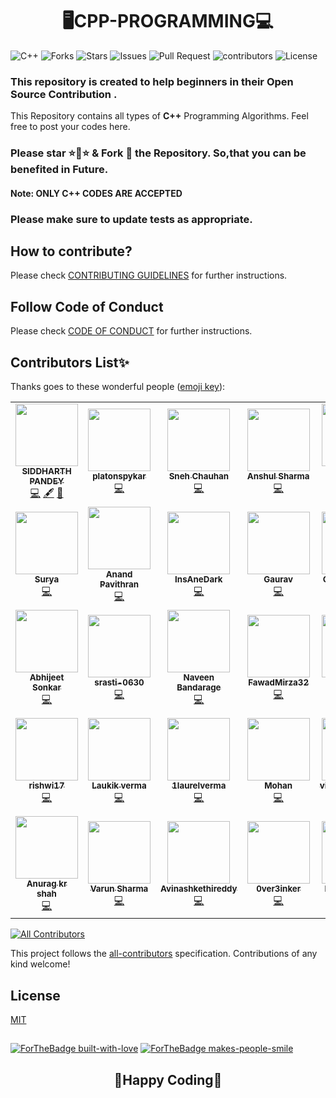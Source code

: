 # <div align="center">🖥️CPP-PROGRAMMING💻</div>
![C++](https://img.shields.io/badge/language-C++-blue?style=for-the-badge)
![Forks](https://img.shields.io/github/forks/siddharth25pandey/CPP-Programming?style=for-the-badge)
![Stars](https://img.shields.io/github/stars/siddharth25pandey/CPP-Programming?style=for-the-badge)
![Issues](https://img.shields.io/github/issues/siddharth25pandey/CPP-Programming?style=for-the-badge)
![Pull Request](https://img.shields.io/github/issues-pr/siddharth25pandey/CPP-Programming?style=for-the-badge)
![contributors](https://img.shields.io/github/contributors/siddharth25pandey/CPP-Programming?style=for-the-badge)
![License](https://img.shields.io/github/license/siddharth25pandey/CPP-Programming?style=for-the-badge)

### This repository is created to help beginners in their Open Source Contribution .

This Repository contains all types of **C++** Programming Algorithms.
Feel free to post your codes here.
### Please star ⭐🌟⭐ & Fork 🍴 the Repository. So,that you can be benefited in Future. 
#### Note: ONLY C++ CODES ARE ACCEPTED
### Please make sure to update tests as appropriate.
## How to contribute?
Please check [CONTRIBUTING GUIDELINES](CONTRIBUTORS.md) for further instructions.
## Follow Code of Conduct
Please check [CODE OF CONDUCT](Code_of_Conduct.md) for further instructions.


## Contributors List✨

Thanks goes to these wonderful people ([emoji key](https://allcontributors.org/docs/en/emoji-key)):

<!-- ALL-CONTRIBUTORS-LIST:START - Do not remove or modify this section -->
<!-- prettier-ignore-start -->
<!-- markdownlint-disable -->
<table>
  <tr>
    <td align="center"><a href="https://siddharth25pandey.github.io"><img src="https://avatars0.githubusercontent.com/u/56592079?v=4" width="100px;" alt=""/><br /><sub><b>SIDDHARTH PANDEY</b></sub></a><br /><a href="https://github.com/siddharth25pandey/CPP-Programming/commits?author=siddharth25pandey" title="Code">💻</a> <a href="#content-siddharth25pandey" title="Content">🖋</a> <a href="https://github.com/siddharth25pandey/CPP-Programming/commits?author=siddharth25pandey" title="Documentation">📖</a></td>
    <td align="center"><a href="https://github.com/platonspykar"><img src="https://avatars0.githubusercontent.com/u/72163218?v=4" width="100px;" alt=""/><br /><sub><b>platonspykar</b></sub></a><br /><a href="https://github.com/siddharth25pandey/CPP-Programming/commits?author=platonspykar" title="Code">💻</a></td>
    <td align="center"><a href="https://github.com/Snake-27"><img src="https://avatars0.githubusercontent.com/u/72086275?v=4" width="100px;" alt=""/><br /><sub><b>Sneh Chauhan</b></sub></a><br /><a href="https://github.com/siddharth25pandey/CPP-Programming/commits?author=Snake-27" title="Code">💻</a></td>
    <td align="center"><a href="https://github.com/Anshul758"><img src="https://avatars1.githubusercontent.com/u/55247501?v=4" width="100px;" alt=""/><br /><sub><b>Anshul Sharma </b></sub></a><br /><a href="https://github.com/siddharth25pandey/CPP-Programming/commits?author=Anshul758" title="Code">💻</a></td>
    <td align="center"><a href="https://github.com/nicusor43"><img src="https://avatars0.githubusercontent.com/u/53815814?v=4" width="100px;" alt=""/><br /><sub><b>Nicușor Cruceru</b></sub></a><br /><a href="https://github.com/siddharth25pandey/CPP-Programming/commits?author=nicusor43" title="Code">💻</a></td>
    <td align="center"><a href="https://github.com/Shreyashm16"><img src="https://avatars0.githubusercontent.com/u/56593418?v=4" width="100px;" alt=""/><br /><sub><b>Shreyash Mishra</b></sub></a><br /><a href="https://github.com/siddharth25pandey/CPP-Programming/commits?author=Shreyashm16" title="Code">💻</a></td>
    <td align="center"><a href="https://github.com/prichoms"><img src="https://avatars0.githubusercontent.com/u/56591603?v=4" width="100px;" alt=""/><br /><sub><b>Priyam Bajpai</b></sub></a><br /><a href="https://github.com/siddharth25pandey/CPP-Programming/commits?author=prichoms" title="Code">💻</a></td>
  </tr>
  <tr>
    <td align="center"><a href="https://github.com/surya1701"><img src="https://avatars1.githubusercontent.com/u/56593966?v=4" width="100px;" alt=""/><br /><sub><b>Surya</b></sub></a><br /><a href="https://github.com/siddharth25pandey/CPP-Programming/commits?author=surya1701" title="Code">💻</a></td>
    <td align="center"><a href="https://github.com/anand4234"><img src="https://avatars3.githubusercontent.com/u/46859246?v=4" width="100px;" alt=""/><br /><sub><b>Anand Pavithran</b></sub></a><br /><a href="https://github.com/siddharth25pandey/CPP-Programming/commits?author=anand4234" title="Code">💻</a></td>
    <td align="center"><a href="https://github.com/InsAneDark"><img src="https://avatars3.githubusercontent.com/u/70620929?v=4" width="100px;" alt=""/><br /><sub><b>InsAneDark</b></sub></a><br /><a href="https://github.com/siddharth25pandey/CPP-Programming/commits?author=InsAneDark" title="Code">💻</a></td>
    <td align="center"><a href="https://github.com/gpandey1709"><img src="https://avatars2.githubusercontent.com/u/72185797?v=4" width="100px;" alt=""/><br /><sub><b>Gaurav</b></sub></a><br /><a href="https://github.com/siddharth25pandey/CPP-Programming/commits?author=gpandey1709" title="Code">💻</a></td>
    <td align="center"><a href="https://github.com/GauravPatil8778"><img src="https://avatars3.githubusercontent.com/u/67456816?v=4" width="100px;" alt=""/><br /><sub><b>GAURAV PATIL</b></sub></a><br /><a href="https://github.com/siddharth25pandey/CPP-Programming/commits?author=GauravPatil8778" title="Code">💻</a></td>
    <td align="center"><a href="https://github.com/stuti-v4"><img src="https://avatars3.githubusercontent.com/u/70504325?v=4" width="100px;" alt=""/><br /><sub><b>stuti-v4</b></sub></a><br /><a href="https://github.com/siddharth25pandey/CPP-Programming/commits?author=stuti-v4" title="Code">💻</a></td>
    <td align="center"><a href="https://github.com/smriti-v16"><img src="https://avatars2.githubusercontent.com/u/72195751?v=4" width="100px;" alt=""/><br /><sub><b>Smriti Verma</b></sub></a><br /><a href="https://github.com/siddharth25pandey/CPP-Programming/commits?author=smriti-v16" title="Code">💻</a></td>
  </tr>
  <tr>
    <td align="center"><a href="https://github.com/Abhijeet-sonkar"><img src="https://avatars0.githubusercontent.com/u/53171003?v=4" width="100px;" alt=""/><br /><sub><b>Abhijeet Sonkar</b></sub></a><br /><a href="https://github.com/siddharth25pandey/CPP-Programming/commits?author=Abhijeet-sonkar" title="Code">💻</a></td>
    <td align="center"><a href="https://github.com/srasti-0630"><img src="https://avatars3.githubusercontent.com/u/70095027?v=4" width="100px;" alt=""/><br /><sub><b>srasti-0630</b></sub></a><br /><a href="https://github.com/siddharth25pandey/CPP-Programming/commits?author=srasti-0630" title="Code">💻</a></td>
    <td align="center"><a href="http://naveenbandarage.com"><img src="https://avatars1.githubusercontent.com/u/37656114?v=4" width="100px;" alt=""/><br /><sub><b>Naveen Bandarage</b></sub></a><br /><a href="https://github.com/siddharth25pandey/CPP-Programming/commits?author=NaveenBandarage" title="Code">💻</a></td>
    <td align="center"><a href="https://github.com/FawadMirza32"><img src="https://avatars0.githubusercontent.com/u/37993847?v=4" width="100px;" alt=""/><br /><sub><b>FawadMirza32</b></sub></a><br /><a href="https://github.com/siddharth25pandey/CPP-Programming/commits?author=FawadMirza32" title="Code">💻</a></td>
    <td align="center"><a href="https://github.com/kasojuswathi"><img src="https://avatars1.githubusercontent.com/u/56555547?v=4" width="100px;" alt=""/><br /><sub><b>kasojuswathi</b></sub></a><br /><a href="https://github.com/siddharth25pandey/CPP-Programming/commits?author=kasojuswathi" title="Code">💻</a></td>
    <td align="center"><a href="https://sourcerer.io/kaushik-rishi"><img src="https://avatars2.githubusercontent.com/u/52498617?v=4" width="100px;" alt=""/><br /><sub><b> Kaushik Rishi</b></sub></a><br /><a href="https://github.com/siddharth25pandey/CPP-Programming/commits?author=kaushik-rishi" title="Code">💻</a></td>
    <td align="center"><a href="https://github.com/giyasht"><img src="https://avatars1.githubusercontent.com/u/56585607?v=4" width="100px;" alt=""/><br /><sub><b>giyasht</b></sub></a><br /><a href="https://github.com/siddharth25pandey/CPP-Programming/commits?author=giyasht" title="Code">💻</a></td>
  </tr>
  <tr>
    <td align="center"><a href="https://github.com/rishwi17"><img src="https://avatars0.githubusercontent.com/u/56584536?v=4" width="100px;" alt=""/><br /><sub><b>rishwi17</b></sub></a><br /><a href="https://github.com/siddharth25pandey/CPP-Programming/commits?author=rishwi17" title="Code">💻</a></td>
    <td align="center"><a href="https://github.com/Laukik-11"><img src="https://avatars0.githubusercontent.com/u/56592624?v=4" width="100px;" alt=""/><br /><sub><b>Laukik verma</b></sub></a><br /><a href="https://github.com/siddharth25pandey/CPP-Programming/commits?author=Laukik-11" title="Code">💻</a></td>
    <td align="center"><a href="https://github.com/1laurelverma"><img src="https://avatars1.githubusercontent.com/u/56593513?v=4" width="100px;" alt=""/><br /><sub><b>1laurelverma</b></sub></a><br /><a href="https://github.com/siddharth25pandey/CPP-Programming/commits?author=1laurelverma" title="Code">💻</a></td>
    <td align="center"><a href="https://github.com/10mohan"><img src="https://avatars1.githubusercontent.com/u/72243060?v=4" width="100px;" alt=""/><br /><sub><b>Mohan</b></sub></a><br /><a href="https://github.com/siddharth25pandey/CPP-Programming/commits?author=10mohan" title="Code">💻</a></td>
    <td align="center"><a href="https://github.com/vishweshdhoble"><img src="https://avatars1.githubusercontent.com/u/56592524?v=4" width="100px;" alt=""/><br /><sub><b>vishweshdhoble</b></sub></a><br /><a href="https://github.com/siddharth25pandey/CPP-Programming/commits?author=vishweshdhoble" title="Code">💻</a></td>
    <td align="center"><a href="https://github.com/shubhangi-singh21"><img src="https://avatars3.githubusercontent.com/u/66862125?v=4" width="100px;" alt=""/><br /><sub><b>Shuhangi Singh</b></sub></a><br /><a href="https://github.com/siddharth25pandey/CPP-Programming/commits?author=shubhangi-singh21" title="Code">💻</a></td>
    <td align="center"><a href="https://github.com/jatinjain001"><img src="https://avatars2.githubusercontent.com/u/46483236?v=4" width="100px;" alt=""/><br /><sub><b>Jatin Jain</b></sub></a><br /><a href="https://github.com/siddharth25pandey/CPP-Programming/commits?author=jatinjain001" title="Code">💻</a></td>
  </tr>
  <tr>
    <td align="center"><a href="https://github.com/anu725053"><img src="https://avatars0.githubusercontent.com/u/56585764?v=4" width="100px;" alt=""/><br /><sub><b>Anurag kr shah</b></sub></a><br /><a href="https://github.com/siddharth25pandey/CPP-Programming/commits?author=anu725053" title="Code">💻</a></td>
    <td align="center"><a href="https://github.com/varunsharma21"><img src="https://avatars1.githubusercontent.com/u/61429136?v=4" width="100px;" alt=""/><br /><sub><b>Varun Sharma</b></sub></a><br /><a href="https://github.com/siddharth25pandey/CPP-Programming/commits?author=varunsharma21" title="Code">💻</a></td>
    <td align="center"><a href="https://github.com/Avinashkethireddy"><img src="https://avatars2.githubusercontent.com/u/56587643?v=4" width="100px;" alt=""/><br /><sub><b>Avinashkethireddy</b></sub></a><br /><a href="https://github.com/siddharth25pandey/CPP-Programming/commits?author=Avinashkethireddy" title="Code">💻</a></td>
    <td align="center"><a href="https://github.com/OverthinkersArea"><img src="https://avatars2.githubusercontent.com/u/53104897?v=4" width="100px;" alt=""/><br /><sub><b>0ver3inker</b></sub></a><br /><a href="https://github.com/siddharth25pandey/CPP-Programming/commits?author=OverthinkersArea" title="Code">💻</a></td>
    <td align="center"><a href="https://github.com/git-rishabh-jha"><img src="https://avatars0.githubusercontent.com/u/56585873?v=4" width="100px;" alt=""/><br /><sub><b>RISHABH JHA</b></sub></a><br /><a href="https://github.com/siddharth25pandey/CPP-Programming/commits?author=git-rishabh-jha" title="Code">💻</a></td>
    <td align="center"><a href="https://github.com/Divyanshu-info"><img src="https://avatars0.githubusercontent.com/u/56086382?v=4" width="100px;" alt=""/><br /><sub><b>Divyanshu</b></sub></a><br /><a href="https://github.com/siddharth25pandey/CPP-Programming/commits?author=Divyanshu-info" title="Code">💻</a></td>
    <td align="center"><a href="https://github.com/jainath875"><img src="https://avatars2.githubusercontent.com/u/54453129?v=4" width="100px;" alt=""/><br /><sub><b>jainath875</b></sub></a><br /><a href="https://github.com/siddharth25pandey/CPP-Programming/commits?author=jainath875" title="Code">💻</a></td>
  </tr>
</table>

<!-- markdownlint-enable -->
<!-- prettier-ignore-end -->
<!-- ALL-CONTRIBUTORS-LIST:END -->
<!-- ALL-CONTRIBUTORS-BADGE:START - Do not remove or modify this section -->
[![All Contributors](https://img.shields.io/badge/all_contributors-35-orange.svg?style=flat-square)](#contributors-)
<!-- ALL-CONTRIBUTORS-BADGE:END -->

This project follows the [all-contributors](https://github.com/all-contributors/all-contributors) specification. Contributions of any kind welcome!
## License
[MIT](LICENSE)
##
[![ForTheBadge built-with-love](http://ForTheBadge.com/images/badges/built-with-love.svg)](https://GitHub.com/siddharth25pandey/)
[![ForTheBadge makes-people-smile](http://ForTheBadge.com/images/badges/makes-people-smile.svg)](https://GitHub.com/siddharth25pandey/)
## <div align="center">🤞Happy Coding🤞</div>
